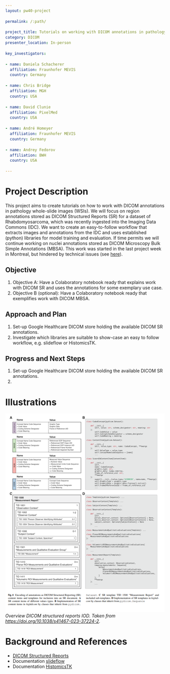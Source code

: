 ```yaml
---
layout: pw40-project

permalink: /:path/

project_title: Tutorials on working with DICOM annotations in pathology WSI
category: DICOM
presenter_location: In-person

key_investigators:

- name: Daniela Schacherer
  affiliation: Fraunhofer MEVIS
  country: Germany

- name: Chris Bridge
  affiliation: MGH
  country: USA

- name: David Clunie
  affiliation: PixelMed
  country: USA

- name: André Homeyer
  affiliation: Fraunhofer MEVIS
  country: Germany

- name: Andrey Fedorov
  affiliation: BWH
  country: USA

---
```


# Project Description

<!-- Add a short paragraph describing the project. -->

This project aims to create tutorials on how to work with DICOM annotations in pathology whole-slide images (WSIs). We will focus on region annotations stored as DICOM Structured Reports (SR) for a dataset of Rhabdomyosarcoma, which was recently ingested into the Imaging Data Commons (IDC). We want to create an easy-to-follow workflow that extracts images and annotations from the IDC and uses established (python) libraries for model training and evaluation.
If time permits we will continue working on nuclei annotations stored as DICOM Microscopy Bulk Simple Annotations (MBSA). This work was started in the last project week in Montreal, but hindered by technical issues (see [here](https://projectweek.na-mic.org/PW39_2023_Montreal/Projects/TutorialsOnWorkingWithDicomAnnotationsInPathologyWholeSlideImages/)).

## Objective

<!-- Describe here WHAT you would like to achieve (what you will have as end result). -->

1.  Objective A: Have a Colaboratory notebook ready that explains work with DICOM SR and uses the annotations for some exemplary use case.
2.  Objective B (optional): Have a Colaboratory notebook ready that exemplifies work with DICOM MBSA.

## Approach and Plan

<!-- Describe here HOW you would like to achieve the objectives stated above. -->

1.  Set-up Google Healthcare DICOM store holding the available DICOM SR annotations.
2.  Investigate which libraries are suitable to show-case an easy to follow workflow, e.g. slideflow or HistomicsTK.

## Progress and Next Steps

1.  Set-up Google Healthcare DICOM store holding the available DICOM SR annotations.
2.  

# Illustrations

![Overview DICOM structured reports IOD](./overview_dicom_sr.png) \
*Overview DICOM structured reports IOD. Taken from https://doi.org/10.1038/s41467-023-37224-2.*

# Background and References

- [DICOM Structured Reports](https://dicom.nema.org/dicom/2013/output/chtml/part20/sect_A.3.html)
- Documentation [slideflow](https://slideflow.dev/)
- Documentation [HistomicsTK]([https://github.com/DigitalSlideArchive/HistomicsTK](https://digitalslidearchive.github.io/HistomicsTK/api-docs.html)https://digitalslidearchive.github.io/HistomicsTK/api-docs.html)
